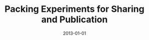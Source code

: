 ---
title: 'Packing Experiments for Sharing and Publication'
collection: publications
permalink: /publication/2013-reprozip-sigmod
excerpt: ''
date: 2013-01-01
venue: 'Proceedings of the 2013 International Conference on Management of Data (<b>SIGMOD</b>), pp. 977-980'
paperurl: ''
authors: 'F. Chirigati, D. Shasha, and J. Freire'
notes: '[<a href="http://dl.acm.org/authorize?N00688" target="_blank">paper</a>] [<a href="../files/posters/chirigati-sigmod2013.pdf" target="_blank">poster</a>]'
---